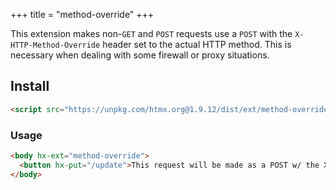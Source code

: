 +++
title = "method-override"
+++

This extension makes non-`GET` and `POST` requests use a `POST` with the `X-HTTP-Method-Override` header set to the
actual HTTP method. This is necessary when dealing with some firewall or proxy situations.

## Install

```html
<script src="https://unpkg.com/htmx.org@1.9.12/dist/ext/method-override.js"></script>
```

### Usage

```html
<body hx-ext="method-override">
  <button hx-put="/update">This request will be made as a POST w/ the X-HTTP-Method-Override Header Set</button>
</body>
```
